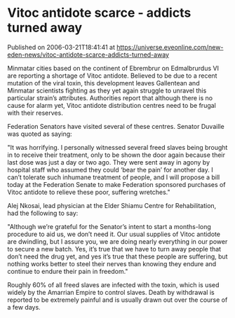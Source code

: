# Vitoc antidote scarce - addicts turned away
Published on 2006-03-21T18:41:41 at https://universe.eveonline.com/new-eden-news/vitoc-antidote-scarce-addicts-turned-away

Minmatar cities based on the continent of Ebrembrur on Edmalbrurdus VI are reporting a shortage of Vitoc antidote. Believed to be due to a recent mutation of the viral toxin, this development leaves Gallentean and Minmatar scientists fighting as they yet again struggle to unravel this particular strain’s attributes. Authorities report that although there is no cause for alarm yet, Vitoc antidote distribution centres need to be frugal with their reserves.   
  
Federation Senators have visited several of these centres. Senator Duvaille was quoted as saying:   
  
"It was horrifying. I personally witnessed several freed slaves being brought in to receive their treatment, only to be shown the door again because their last dose was just a day or two ago. They were sent away in agony by hospital staff who assumed they could ‘bear the pain’ for another day. I can’t tolerate such inhumane treatment of people, and I will propose a bill today at the Federation Senate to make Federation sponsored purchases of Vitoc antidote to relieve these poor, suffering wretches."   
  
Alej Nkosai, lead physician at the Elder Shiamu Centre for Rehabilitation, had the following to say:   
  
"Although we’re grateful for the Senator’s intent to start a months-long procedure to aid us, we don’t need it. Our usual supplies of Vitoc antidote are dwindling, but I assure you, we are doing nearly everything in our power to secure a new batch. Yes, it’s true that we have to turn away people that don’t need the drug yet, and yes it’s true that these people are suffering, but nothing works better to steel their nerves than knowing they endure and continue to endure their pain in freedom."   
  
Roughly 60% of all freed slaves are infected with the toxin, which is used widely by the Amarrian Empire to control slaves. Death by withdrawal is reported to be extremely painful and is usually drawn out over the course of a few days.
